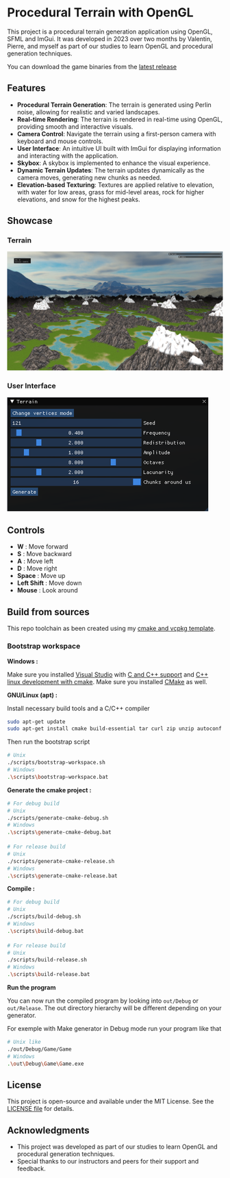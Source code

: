 # Procedural Terrain with OpenGL

This project is a procedural terrain generation application using OpenGL, SFML and ImGui. It was developed in 2023 over two months by Valentin, Pierre, and myself as part of our studies to learn OpenGL and procedural generation techniques.

You can download the game binaries from the [latest release](https://github.com/P0ulpy/procedural-terrain-with-opengl/releases/latest)

## Features

- **Procedural Terrain Generation**: The terrain is generated using Perlin noise, allowing for realistic and varied landscapes.
- **Real-time Rendering**: The terrain is rendered in real-time using OpenGL, providing smooth and interactive visuals.
- **Camera Control**: Navigate the terrain using a first-person camera with keyboard and mouse controls.
- **User Interface**: An intuitive UI built with ImGui for displaying information and interacting with the application.
- **Skybox**: A skybox is implemented to enhance the visual experience.
- **Dynamic Terrain Updates**: The terrain updates dynamically as the camera moves, generating new chunks as needed.
- **Elevation-based Texturing**: Textures are applied relative to elevation, with water for low areas, grass for mid-level areas, rock for higher elevations, and snow for the highest peaks.

## Showcase

### Terrain
![Procedural Terrain](.github/images/procedural_terrain.png)

### User Interface
![User Interface](.github/images/user_interface.png)

## Controls
- **W** : Move forward
- **S** : Move backward
- **A** : Move left
- **D** : Move right
- **Space** : Move up
- **Left Shift** : Move down
- **Mouse** : Look around

## Build from sources

This repo toolchain as been created using my [cmake and vcpkg template](https://github.com/P0ulpy/cmake-vcpkg-template).

### Bootstrap workspace

**Windows :**

Make sure you installed [Visual Studio](https://visualstudio.microsoft.com/) with [C and C++ support](https://learn.microsoft.com/cpp/build/vscpp-step-0-installation?view=msvc-170#step-4---choose-workloads) and [C++ linux development with cmake](https://learn.microsoft.com/cpp/linux/download-install-and-setup-the-linux-development-workload?view=msvc-170#visual-studio-setup).
Make sure you installed [CMake](https://cmake.org/download) as well.

**GNU/Linux (apt) :**

Install necessary build tools and a C/C++ compiler
```sh
sudo apt-get update
sudo apt-get install cmake build-essential tar curl zip unzip autoconf libtool g++ gcc
```

Then run the bootstrap script
```sh
# Unix
./scripts/bootstrap-workspace.sh
# Windows
.\scripts\bootstrap-workspace.bat
```

**Generate the cmake project :**

```sh
# For debug build
# Unix
./scripts/generate-cmake-debug.sh
# Windows
.\scripts\generate-cmake-debug.bat

# For release build
# Unix
./scripts/generate-cmake-release.sh
# Windows
.\scripts\generate-cmake-release.bat
```

**Compile :**

```bash
# For debug build
# Unix
./scripts/build-debug.sh
# Windows
.\scripts\build-debug.bat

# For release build
# Unix
./scripts/build-release.sh
# Windows
.\scripts\build-release.bat
```

**Run the program**

You can now run the compiled program by looking into `out/Debug` or `out/Release`.
The out directory hierarchy will be different depending on your generator.

For exemple with Make generator in Debug mode run your program like that
```bash
# Unix like
./out/Debug/Game/Game
# Windows
.\out\Debug\Game\Game.exe
```

## License
This project is open-source and available under the MIT License. See the [LICENSE file](LICENSE) for details.

## Acknowledgments
- This project was developed as part of our studies to learn OpenGL and procedural generation techniques.
- Special thanks to our instructors and peers for their support and feedback.